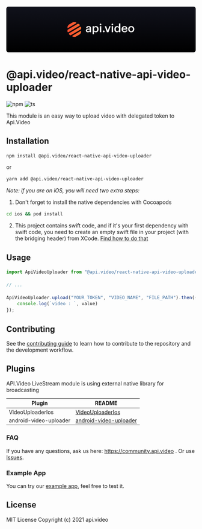 ![](https://github.com/apivideo/API_OAS_file/blob/master/apivideo_banner.png)
# @api.video/react-native-api-video-uploader
![npm](https://img.shields.io/npm/v/@api.video/react-native-api-video-uploader) ![ts](https://badgen.net/badge/-/TypeScript/blue?icon=typescript&label)

This module is an easy way to upload video with delegated token to Api.Video

## Installation

```sh
npm install @api.video/react-native-api-video-uploader
```
or
```sh
yarn add @api.video/react-native-api-video-uploader
```
_Note: if you are on iOS, you will need two extra steps:_
1) Don't forget to install the native dependencies with Cocoapods
```sh
cd ios && pod install
```
2) This project contains swift code, and if it's your first dependency with swift code, you need to create an empty swift file in your project (with the bridging header) from XCode. [Find how to do that](docs/install_swift_dependency.md)

## Usage

```js
import ApiVideoUploader from "@api.video/react-native-api-video-uploader";

// ...

ApiVideoUploader.upload("YOUR_TOKEN", "VIDEO_NAME", "FILE_PATH").then((value: Video) =>{
    console.log(`video : `, value)
});
```

## Contributing

See the [contributing guide](CONTRIBUTING.md) to learn how to contribute to the repository and the development workflow.

## Plugins

API.Video LiveStream module is using external native library for broadcasting

| Plugin | README |
| ------ | ------ |
| VideoUploaderIos | [VideoUploaderIos] |
| android-video-uploader | [android-video-uploader] |

### FAQ
If you have any questions, ask us here:  https://community.api.video .
Or use [Issues].

### Example App
You can try our [example app](https://github.com/apivideo/react-native-api-video-uploader/tree/master/example), feel free to test it. 

## License

MIT License
Copyright (c) 2021 api.video

[//]: # (These are reference links used in the body of this note and get stripped out when the markdown processor does its job. There is no need to format nicely because it shouldn't be seen. Thanks SO - http://stackoverflow.com/questions/4823468/store-comments-in-markdown-syntax)

   [VideoUploaderIos]: <https://github.com/apivideo/VideoUploaderIos>
   [android-video-uploader]: <https://github.com/apivideo/android-video-uploader>
   [Issues]: <https://github.com/apivideo/react-native-api-video-uploader/issues>

